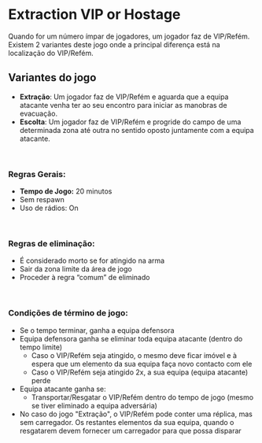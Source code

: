 # Extraction VIP or Hostage

Quando for um número ímpar de jogadores, um jogador faz de VIP/Refém. Existem 2 variantes deste jogo onde a principal diferença está na localização do VIP/Refém.



## Variantes do jogo 

 * **Extração**: Um jogador faz de VIP/Refém e aguarda que a equipa atacante venha ter ao seu encontro para iniciar as manobras de evacuação.
 * **Escolta**: Um jogador faz de VIP/Refém e progride do campo de uma determinada zona até outra no sentido oposto juntamente com a equipa atacante.


<br>

### Regras Gerais:

* **Tempo de Jogo:** 20 minutos
* Sem respawn
* Uso de rádios: On

<br>

### Regras de eliminação:

 * É considerado morto se for atingido na arma
 * Sair da zona limite da área de jogo
 * Proceder à regra “comum” de eliminado

<br>

### Condições de término de jogo:

 * Se o tempo terminar, ganha a equipa defensora
 * Equipa defensora ganha se eliminar toda equipa atacante (dentro do tempo limite)
    * Caso o VIP/Refém seja atingido, o mesmo deve ficar imóvel e à espera que um elemento da sua equipa faça novo contacto com ele
    * Caso o VIP/Refém seja atingido 2x, a sua equipa (equipa atacante) perde
 * Equipa atacante ganha se: 
    * Transportar/Resgatar o VIP/Refém dentro do tempo de jogo (mesmo se tiver eliminado a equipa adversária)
 * No caso do jogo "Extração", o VIP/Refém pode conter uma réplica, mas sem carregador. Os restantes elementos da sua equipa, quando o resgatarem devem fornecer um carregador para que possa disparar

